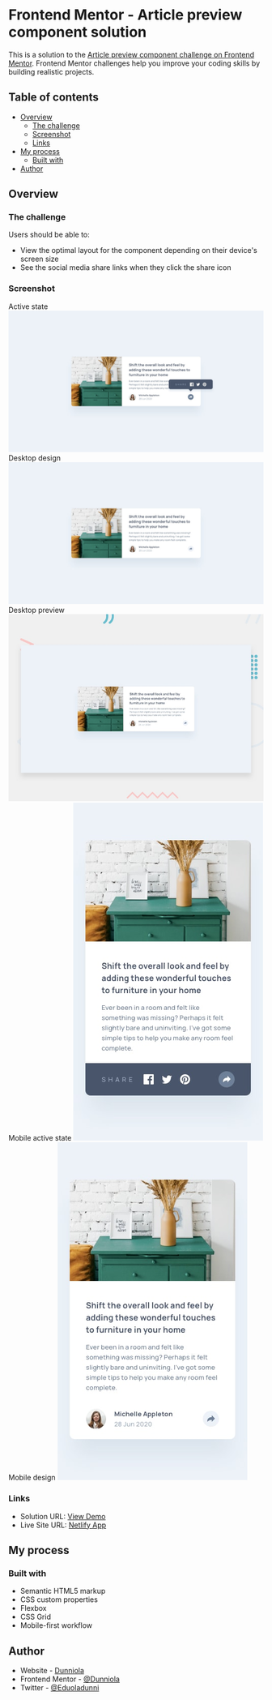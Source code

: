 # Frontend Mentor - Article preview component solution

This is a solution to the [Article preview component challenge on Frontend Mentor](https://www.frontendmentor.io/challenges/article-preview-component-dYBN_pYFT). Frontend Mentor challenges help you improve your coding skills by building realistic projects. 

## Table of contents

- [Overview](#overview)
  - [The challenge](#the-challenge)
  - [Screenshot](#screenshot)
  - [Links](#links)
- [My process](#my-process)
  - [Built with](#built-with)
- [Author](#author)


## Overview

### The challenge

Users should be able to:

- View the optimal layout for the component depending on their device's screen size
- See the social media share links when they click the share icon

### Screenshot
Active state
![](./design//desktop-active-state.jpg)
Desktop design
![](./design/desktop-design.jpg)
Desktop preview
![](./design/desktop-preview.jpg)
Mobile active state
![](./design/mobile-active-state.jpg)
Mobile design
![](./design/mobile-design.jpg)

### Links

- Solution URL: [View Demo](https://github.com/Dunniola/Article-preview-component.git)
- Live Site URL: [Netlify App](https://article-main-preview.netlify.app/)

## My process

### Built with

- Semantic HTML5 markup
- CSS custom properties
- Flexbox
- CSS Grid
- Mobile-first workflow


## Author

- Website - [Dunniola](https://article-main-preview.netlify.app/)
- Frontend Mentor - [@Dunniola](https://www.frontendmentor.io/profile/Dunniola)
- Twitter - [@Eduoladunni](https://www.twitter.com/Eduoladunni)


